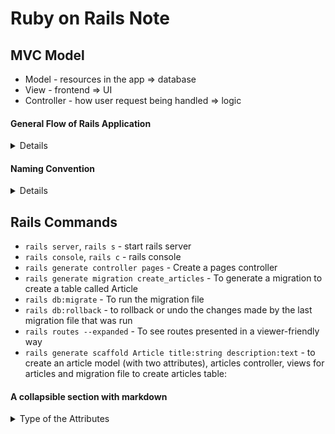 # Ruby on Rails Note

## MVC Model
- Model - resources in the app => database 
- View - frontend => UI
- Controller - how user request being handled => logic

#### General Flow of Rails Application
<details>
  
  - Request made at browser
  - Request received at router of rails application
  - Request routed to appropriate action in a controller
  - Controller#action either renders a view template or communicates with model
  - Model communicates with database
  - Model sends back information to controller
  - Controller renders view
</details>

#### Naming Convention
<details>
  
  - Model name: article
  - Class name: Article -> Capitalized A and singular, CamelCase
  - File name: article.rb -> singular and all lowercase, snake_case
  - Table name: articles -> plural of model name and all lowercase
</details>

## Rails Commands
- `rails server`, `rails s` - start rails server
- `rails console`, `rails c` - rails console
- `rails generate controller pages` - Create a pages controller 
- `rails generate migration create_articles` - To generate a migration to create a table called Article
- `rails db:migrate` - To run the migration file
- `rails db:rollback` - to rollback or undo the changes made by the last migration file that was run
- `rails routes --expanded` - To see routes presented in a viewer-friendly way
- `rails generate scaffold Article title:string description:text` - to create an article model (with two attributes), articles controller, views for articles and migration file to create articles table:

#### A collapsible section with markdown
<details>
  <summary>Type of the Attributes </summary>
  
```ruby
  :string - used for small data types such as a title
  :text - used for longer pieces of textual data such as a paragraph
  :integer - used for storing whole numbers
  :binary - used for storing data such as images, audio or video
  :boolean - used for storing true and false values
  :date - used for storing date
  :datetime - used for storing the date and time in a single column
  :timestamp - used for storing the data and time in a single column but converted to UTC and convert back
  :decimal - used for storing decimals
  :float - used for storing decimals, when you do not care about the precision of the number since it rounds
  :primary_key - used for storing a unique key that can uniquely identify each row in a table
```
</details>

